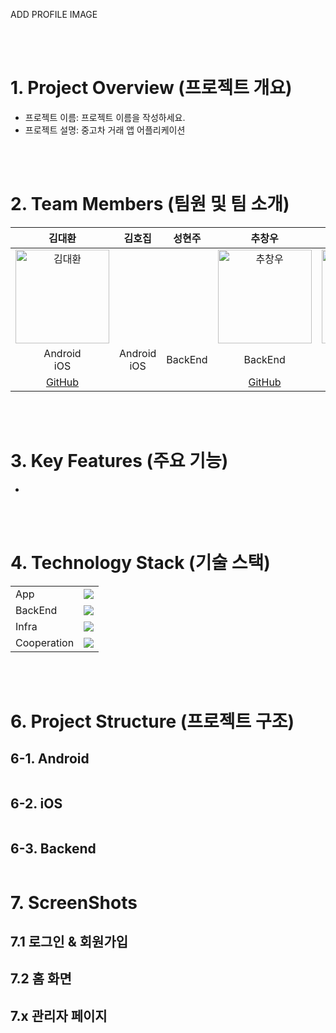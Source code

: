 ADD PROFILE IMAGE

<br/>
<br/>

# 1. Project Overview (프로젝트 개요)
- 프로젝트 이름: 프로젝트 이름을 작성하세요.
- 프로젝트 설명: 중고차 거래 앱 어플리케이션

<br/>
<br/>

# 2. Team Members (팀원 및 팀 소개)
| **김대환** | 김호집 | 성현주 | 추창우 | 권오윤 |
|:------:|:------:|:------:|:------:|:------:|
| <img src="https://avatars.githubusercontent.com/u/154658933?v=4" alt="김대환" width="150"> |  |  |  <img src="https://avatars.githubusercontent.com/u/87767242?v=4" alt="추창우" width="150"> | <img src="https://github.com/user-attachments/assets/b3bc919a-a43c-413d-9e8f-bb6d52e5e828" alt="권오윤" width="150" />  |
| Android<br/>iOS | Android<br/>iOS | BackEnd | BackEnd | Android<br/>iOS |
| [GitHub](https://github.com/Gumraze-git) |  |  | [GitHub](https://github.com/CHOOSLA) | [GitHub](https://github.com/k-oyun) |

<br/>
<br/>

# 3. Key Features (주요 기능)
- 

<br/>
<br/>


# 4. Technology Stack (기술 스택)
|  |  |
|-----------------|-----------------|
| App   |<img src="https://skills.syvixor.com/api/icons?i=android,ios" />| 
| BackEnd    |<img src="https://skills.syvixor.com/api/icons?i=java,springboot,jwt,mysql,oauth"/>|
| Infra      |<img src="https://skills.syvixor.com/api/icons?i=jenkins,docker,nginx,aws"/>|
| Cooperation     |<img src="https://skills.syvixor.com/api/icons?i=notion,figma,github"/>|

<br/>
<br/>

# 6. Project Structure (프로젝트 구조)

## 6-1. Android
```plaintext

```

## 6-2. iOS
```plaintext
```

## 6-3. Backend
```plaintext

```

# 7. ScreenShots
## 7.1 로그인 & 회원가입


## 7.2 홈 화면


## 7.x 관리자 페이지
